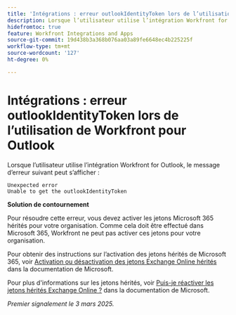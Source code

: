 ```yaml
---
title: 'Intégrations : erreur outlookIdentityToken lors de l’utilisation de Workfront pour Outlook'
description: Lorsque l’utilisateur utilise l’intégration Workfront for Outlook, une erreur peut s’afficher.
hidefromtoc: true
feature: Workfront Integrations and Apps
source-git-commit: 19d438b3a368b076aa03a89fe6648ec4b225225f
workflow-type: tm+mt
source-wordcount: '127'
ht-degree: 0%

---
```



# Intégrations : erreur outlookIdentityToken lors de l’utilisation de Workfront pour Outlook

Lorsque l’utilisateur utilise l’intégration Workfront for Outlook, le message d’erreur suivant peut s’afficher :

```
Unexpected error
Unable to get the outlookIdentityToken
```

**Solution de contournement**


Pour résoudre cette erreur, vous devez activer les jetons Microsoft 365 hérités pour votre organisation. Comme cela doit être effectué dans Microsoft 365, Workfront ne peut pas activer ces jetons pour votre organisation.

Pour obtenir des instructions sur l’activation des jetons hérités de Microsoft 365, voir [Activation ou désactivation des jetons Exchange Online hérités](https://learn.microsoft.com/en-us/office/dev/add-ins/outlook/turn-exchange-tokens-on-off) dans la documentation de Microsoft.

Pour plus d&#39;informations sur les jetons hérités, voir [Puis-je réactiver les jetons hérités Exchange Online ?](https://learn.microsoft.com/en-us/office/dev/add-ins/outlook/faq-nested-app-auth-outlook-legacy-tokens#can-i-turn-exchange-online-legacy-tokens-back-on) dans la documentation de Microsoft.


_Premier signalement le 3 mars 2025._
